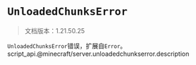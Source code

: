 # `UnloadedChunksError`

> 文档版本：1.21.50.25

`UnloadedChunksError`错误，扩展自`Error`。script_api.@minecraft/server.unloadedchunkserror.description
